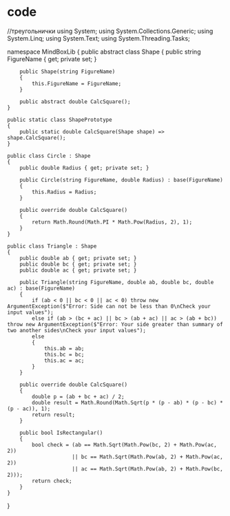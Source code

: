 # code
//треугольнички
using System;
using System.Collections.Generic;
using System.Linq;
using System.Text;
using System.Threading.Tasks;

namespace MindBoxLib
{
    public abstract class Shape
    {
        public string FigureName { get; private set; }

        public Shape(string FigureName)
        {
            this.FigureName = FigureName;
        }

        public abstract double CalcSquare();
    }

    public static class ShapePrototype
    {
        public static double CalcSquare(Shape shape) => shape.CalcSquare();
    }

    public class Circle : Shape
    {
        public double Radius { get; private set; }

        public Circle(string FigureName, double Radius) : base(FigureName)
        {
            this.Radius = Radius;
        }

        public override double CalcSquare()
        {
            return Math.Round(Math.PI * Math.Pow(Radius, 2), 1);
        }
    }

    public class Triangle : Shape
    {
        public double ab { get; private set; }
        public double bc { get; private set; }
        public double ac { get; private set; }

        public Triangle(string FigureName, double ab, double bc, double ac) : base(FigureName)
        {
            if (ab < 0 || bc < 0 || ac < 0) throw new ArgumentException($"Error: Side can not be less than 0\nCheck your input values");
            else if (ab > (bc + ac) || bc > (ab + ac) || ac > (ab + bc)) throw new ArgumentException($"Error: Your side greater than summary of two another sides\nCheck your input values");
            else
            {
                this.ab = ab;
                this.bc = bc;
                this.ac = ac;
            }
        }

        public override double CalcSquare()
        {
            double p = (ab + bc + ac) / 2;
            double result = Math.Round(Math.Sqrt(p * (p - ab) * (p - bc) * (p - ac)), 1);
            return result;
        }

        public bool IsRectangular()
        {
            bool check = (ab == Math.Sqrt(Math.Pow(bc, 2) + Math.Pow(ac, 2))
                         || bc == Math.Sqrt(Math.Pow(ab, 2) + Math.Pow(ac, 2))
                         || ac == Math.Sqrt(Math.Pow(ab, 2) + Math.Pow(bc, 2)));
            return check;
        }
    }
}

